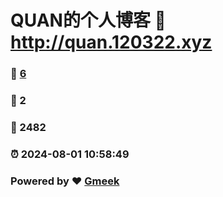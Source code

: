 # QUAN的个人博客 :link: http://quan.120322.xyz 
### :page_facing_up: [6](http://quan.120322.xyz/tag.html) 
### :speech_balloon: 2 
### :hibiscus: 2482 
### :alarm_clock: 2024-08-01 10:58:49 
### Powered by :heart: [Gmeek](https://github.com/Meekdai/Gmeek)
